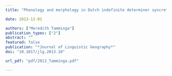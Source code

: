 ```yaml
---
title: "Phonology and morphology in Dutch indefinite determiner syncretism: Spatial and quantitative perspectives"

date: 2013-12-01

authors: ["Meredith Tamminga"]
publication_types: ["2"]
abstract: ""
featured: false
publication: "*Journal of Linguistic Geography*"
doi: "10.1017/jlg.2013.10"

url_pdf: "pdf/2013_Tamminga.pdf"

---
```



